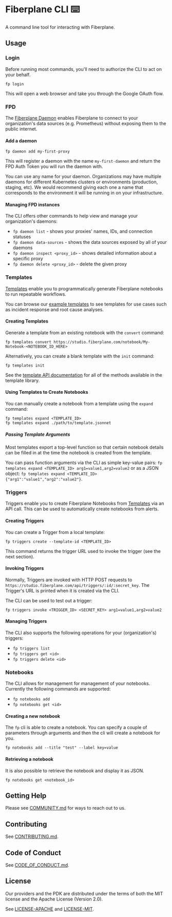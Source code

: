 # Fiberplane CLI ⌨️

A command line tool for interacting with Fiberplane.

## Usage

### Login

Before running most commands, you'll need to authorize the CLI to act on your
behalf.

```shell
fp login
```

This will open a web browser and take you through the Google OAuth flow.

### FPD

The [Fiberplane Daemon](https://github.com/fiberplane/fpd) enables Fiberplane to
connect to your organization's data sources (e.g. Prometheus) without exposing
them to the public internet.

#### Add a daemon

```shell
fp daemon add my-first-proxy
```

This will register a daemon with the name `my-first-daemon` and return the FPD
Auth Token you will run the daemon with.

You can use any name for your daemon. Organizations may have multiple daemons
for different Kubernetes clusters or environments (production, staging, etc). We
would recommend giving each one a name that corresponds to the environment it
will be running in on your infrastructure.

#### Managing FPD instances

The CLI offers other commands to help view and manage your organization's
daemons:

- `fp daemon list` - shows your proxies' names, IDs, and connection statuses
- `fp daemon data-sources` - shows the data sources exposed by all of your daemons
- `fp daemon inspect <proxy_id>` - shows detailed information about a specific proxy
- `fp daemon delete <proxy_id>` - delete the given proxy

### Templates

[Templates](https://github.com/fiberplane/fiberplane/tree/main/fiberplane-templates)
enable you to programmatically generate Fiberplane notebooks to run repeatable
workflows.

You can browse our
[example templates](https://github.com/fiberplane/fiberplane/tree/main/fiberplane-templates/examples)
to see templates for use cases such as incident response and root cause
analyses.

#### Creating Templates

Generate a template from an existing notebook with the `convert` command:

```shell
fp templates convert https://studio.fiberplane.com/notebook/My-Notebook-<NOTEBOOK_ID_HERE>
```

Alternatively, you can create a blank template with the `init` command:

```shell
fp templates init
```

See the [template API documentation](https://github.com/fiberplane/templates/blob/main/docs/template_api.md) for all of the methods available in the template library.

#### Using Templates to Create Notebooks

You can manually create a notebook from a template using the `expand` command:
```shell
fp templates expand <TEMPLATE_ID>
fp templates expand ./path/to/template.jsonnet
```

##### Passing Template Arguments

Most templates export a top-level function so that certain notebook details can be filled in at the time the notebook is created from the template.

You can pass function arguments via the CLI as simple key-value pairs: `fp templates expand <TEMPLATE_ID> arg1=value1,arg2=value2` or as a JSON object: `fp templates expand <TEMPLATE_ID> {"arg1":"value1","arg2":"value2"}`.

### Triggers

Triggers enable you to create Fiberplane Notebooks from [Templates](#templates) via an API call. This can be used to automatically create notebooks from alerts.

#### Creating Triggers

You can create a Trigger from a local template:

```shell
fp triggers create --template-id <TEMPLATE_ID>
```

This command returns the trigger URL used to invoke the trigger (see the next section).

#### Invoking Triggers

Normally, Triggers are invoked with HTTP POST requests to `https://studio.fiberplane.com/api/triggers/:id/:secret_key`. The Trigger's URL is printed when it is created via the CLI.

The CLI can be used to test out a trigger:
```shell
fp triggers invoke <TRIGGER_ID> <SECRET_KEY> arg1=value1,arg2=value2
```

#### Managing Triggers

The CLI also supports the following operations for your (organization's) triggers:
- `fp triggers list`
- `fp triggers get <id>`
- `fp triggers delete <id>`

### Notebooks

The CLI allows for management for management of your notebooks. Currently the
following commands are supported:

- `fp notebooks add`
- `fp notebooks get <id>`

#### Creating a new notebook

The `fp` cli is able to create a notebook. You can specify a couple of
parameters through arguments and then the cli will create a notebook for you.

```shell
fp notebooks add --title "test" --label key=value
```

#### Retrieving a notebook

It is also possible to retrieve the notebook and display it as JSON.

```shell
fp notebooks get <notebook_id>
```

## Getting Help

Please see
[COMMUNITY.md](https://github.com/fiberplane/fiberplane/blob/main/COMMUNITY.md)
for ways to reach out to us.

## Contributing

See [CONTRIBUTING.md](CONTRIBUTING.md).

## Code of Conduct

See
[CODE_OF_CONDUCT.md](https://github.com/fiberplane/fiberplane/blob/main/CODE_OF_CONDUCT.md).

## License

Our providers and the PDK are distributed under the terms of both the MIT
license and the Apache License (Version 2.0).

See [LICENSE-APACHE](LICENSE-APACHE) and [LICENSE-MIT](LICENSE-MIT).
